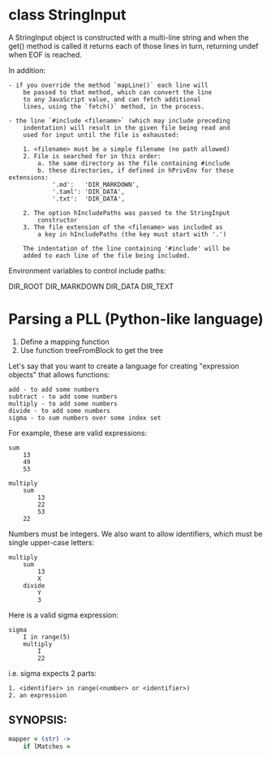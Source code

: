 class StringInput
=================

A StringInput object is constructed with a multi-line string
and when the get() method is called it returns each of those
lines in turn, returning undef when EOF is reached.

In addition:

	- if you override the method `mapLine()` each line will
		be passed to that method, which can convert the line
		to any JavaScript value, and can fetch additional
		lines, using the `fetch()` method, in the process.

	- the line `#include <filename>` (which may include preceding
		indentation) will result in the given file being read and
		used for input until the file is exhausted:

		1. <filename> must be a simple filename (no path allowed)
		2. File is searched for in this order:
			a. the same directory as the file containing #include
			b. these directories, if defined in hPrivEnv for these extensions:
				'.md':   'DIR_MARKDOWN',
				'.taml': 'DIR_DATA',
				'.txt':  'DIR_DATA',

		2. The option hIncludePaths was passed to the StringInput
			constructor
		3. The file extension of the <filename> was included as
			a key in hIncludePaths (the key must start with '.')

		The indentation of the line containing '#include' will be
		added to each line of the file being included.

Environment variables to control include paths:

DIR_ROOT
DIR_MARKDOWN
DIR_DATA
DIR_TEXT

Parsing a PLL (Python-like language)
====================================

1. Define a mapping function
2. Use function treeFromBlock to get the tree

Let's say that you want to create a language for
creating "expression objects" that allows functions:

	add - to add some numbers
	subtract - to add some numbers
	multiply - to add some numbers
	divide - to add some numbers
	sigma - to sum numbers over some index set

For example, these are valid expressions:

```text
sum
	13
	49
	53
```

```text
multiply
	sum
		13
		22
		53
	22
```

Numbers must be integers.
We also want to allow identifiers, which must be single upper-case letters:

```text
multiply
	sum
		13
		X
	divide
		Y
		3
```

Here is a valid sigma expression:

```text
sigma
	I in range(5)
	multiply
		I
		22
```

i.e. sigma expects 2 parts:

	1. <identifier> in range(<number> or <identifier>)
	2. an expression

SYNOPSIS:
---------

```coffeescript
mapper = (str) ->
	if lMatches =


